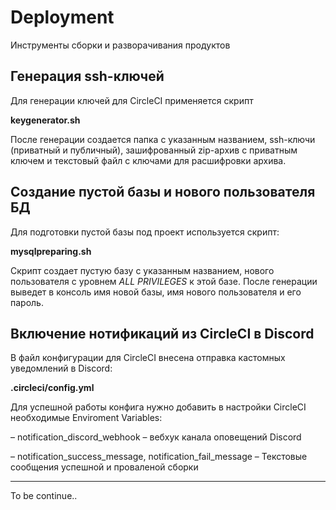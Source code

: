 # Deployment
Инструменты сборки и разворачивания продуктов

## Генерация ssh-ключей

Для генерации ключей для CircleCI применяется скрипт

**keygenerator.sh**

После генерации создается папка с указанным названием, ssh-ключи (приватный и публичный), зашифрованный zip-архив с приватным ключем и текстовый файл с ключами для расшифровки архива.

## Создание пустой базы и нового пользователя БД

Для подготовки пустой базы под проект используется скрипт:

**mysqlpreparing.sh**

Скрипт создает пустую базу с указанным названием, нового пользователя с уровнем *ALL PRIVILEGES* к этой базе.
После генерации выведет в консоль имя новой базы, имя нового пользователя и его пароль.

## Включение нотификаций из CircleCI в Discord

В файл конфигурации для CircleCI внесена отправка кастомных уведомлений в Discord:

**.circleci/config.yml**

Для успешной работы конфига нужно добавить в настройки CircleCI необходимые Enviroment Variables:

– notification_discord_webhook – вебхук канала оповещений Discord

– notification_success_message, notification_fail_message – Текстовые сообщения успешной и проваленой сборки


---

To be continue..
